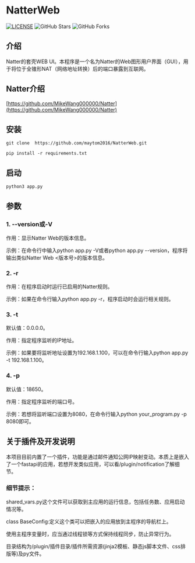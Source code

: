 # NatterWeb


[![LICENSE](https://img.shields.io/github/license/mashape/apistatus.svg?style=flat-square&label=LICENSE)](https://github.com/maytom2016/NatterWeb/blob/master/LICENSE)
![GitHub Stars](https://img.shields.io/github/stars/maytom2016/NatterWeb.svg?style=flat-square&label=Stars&logo=github)
![GitHub Forks](https://img.shields.io/github/forks/maytom2016/NatterWeb.svg?style=flat-square&label=Forks&logo=github)

## 介绍
Natter的套壳WEB UI。本程序是一个名为Natter的Web图形用户界面（GUI），用于将位于全锥形NAT（网络地址转换）后的端口暴露到互联网。

## Natter介绍
[https://github.com/MikeWang000000/Natter](https://github.com/MikeWang000000/Natter)

## 安装
~~~
git clone  https://github.com/maytom2016/NatterWeb.git
~~~
~~~
pip install -r requirements.txt
~~~
## 启动
~~~
python3 app.py
~~~
## 参数
### 1. --version或-V

作用：显示Natter Web的版本信息。

示例：在命令行中输入python app.py -V或者python app.py --version，程序将输出类似Natter Web <版本号>的版本信息。

### 2. -r
作用：在程序启动时运行已启用的Natter规则。

示例：如果在命令行输入python app.py -r，程序启动时会运行相关规则。

### 3. -t

默认值：0.0.0.0。

作用：指定程序监听的IP地址。

示例：如果要将监听地址设置为192.168.1.100，可以在命令行输入python app.py -t 192.168.1.100。

### 4. -p

默认值：18650。

作用：指定程序监听的端口号。

示例：若想将监听端口设置为8080，在命令行输入python your_program.py -p 8080即可。

## 关于插件及开发说明

本项目目前内置了一个插件，功能是通过邮件通知公网IP映射变动。本质上是嵌入了一个fastapi的应用，若想开发类似应用，可以看/plugin/notification了解细节。

### 细节提示：
shared_vars.py这个文件可以获取到主应用的运行信息，包括任务数、应用启动情况等。

class BaseConfig:定义这个类可以把嵌入的应用放到主程序的导航栏上。

使用主程序变量时，应当通过线程锁等方式保持线程同步，防止异常行为。

目录结构为/plugin/插件目录/插件所需资源(jinja2模板、静态js脚本文件、css排版等)及py文件。

